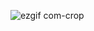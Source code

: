 <!-- ### Hi there 👋-->
![ezgif com-crop](https://github.com/legitified-coder/legitified-coder/assets/151834247/ecc8e7ff-7c53-4e09-b734-746fb4ea71fa)






<!--
**legitified-coder/legitified-coder** is a ✨ _special_ ✨ repository because its `README.md` (this file) appears on your GitHub profile.
![boxer](https://github.com/legitified-coder/legitified-coder/assets/151834247/4eb94d50-285b-4b11-8028-bcc5c8048a0b)
Here are some ideas to get you started:

- 🔭 I’m currently working on ...
- 🌱 I’m currently learning ...
- 👯 I’m looking to collaborate on ...
- 🤔 I’m looking for help with ...
- 💬 Ask me about ...
- 📫 How to reach me: ...
- 😄 Pronouns: ...
- ⚡ Fun fact: ...
-->
